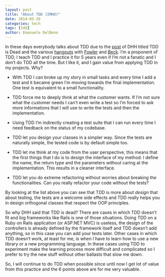 ```yaml
---
layout: post
title: "About TDD (IMHO)"
date: 2014-05-26
categories: tech
tags: [tdd]
author: Emanuele DelBono
---
```


In these days everybody talks about TDD due to the [post](http://david.heinemeierhansson.com/2014/tdd-is-dead-long-live-testing.html) of DHH titled TDD is Dead and the various [hangouts](https://www.youtube.com/watch?v=z9quxZsLcfo) with [Fowler](http://martinfowler.com/) and [Beck](https://twitter.com/KentBeck).
I’m a proponent of TDD, I teach TDD and I practice it for 5 years even if I’m not a fanatic and I don’t do TDD all the time. But I like it, and I gain value from applying TDD in my projects.
Why?

* With TDD I can broke up my story in small tasks and every time I add a test and it became green I’m moving towards the final implementation. One test is equivalent to a small functionality. 

* TDD force me to deeply think at what the customer wants. If I’m not sure what the customer needs I can’t even write a test so I’m forced to ask more informations that I will use to write the tests and then the implementation.

* Using TDD I’m indirectly creating a test suite that I can run every time I need feedback on the status of my codebase.

* TDD let you design your classes in a simpler way. Since the tests are naturally simple, the tested code is by default simple too.

* TDD let me think at my code from the user perspective, this means that the first things that I do is to design the interface of my method: I define the name, the return type and the parameters without caring at the implementation. This results in a cleaner interface.

* TDD let you do extreme refactoring without worries about breaking the functionalities. Can you really refactor your code without the tests?


By looking at the list above you can see that TDD is more about *design* that about testing, the tests are a welcome side effects and TDD really helps you in design orthogonal classes that respect the OOP principles.

So why DHH said that TDD is dead?
There are cases in which TDD doesn’t fit and big frameworks like Rails is one of those situations.
Doing TDD on a Ruby on Rails application (or ASP.NET MVC) is useless, the design of the controllers is already defined by the framework itself and TDD doesn’t add anything, so in this case you can add your tests later.
Other cases in which TDD doesn’t work, at least for me, is when I have to learn how to use a new library or a new programming language. In these cases using TDD to experiment make the learning process more difficult and complicated so I prefer to try the new stuff without other ballasts that slow me down.


So, I will continue to do TDD when possible since until now I get lot of value from this practice and the 6 points above are for me very valuable.